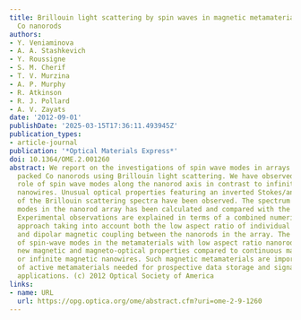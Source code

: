 ```yaml
---
title: Brillouin light scattering by spin waves in magnetic metamaterials based on
  Co nanorods
authors:
- Y. Veniaminova
- A. A. Stashkevich
- Y. Roussigne
- S. M. Cherif
- T. V. Murzina
- A. P. Murphy
- R. Atkinson
- R. J. Pollard
- A. V. Zayats
date: '2012-09-01'
publishDate: '2025-03-15T17:36:11.493945Z'
publication_types:
- article-journal
publication: '*Optical Materials Express*'
doi: 10.1364/OME.2.001260
abstract: We report on the investigations of spin wave modes in arrays of densely
  packed Co nanorods using Brillouin light scattering. We have observed a significant
  role of spin wave modes along the nanorod axis in contrast to infinite magnetic
  nanowires. Unusual optical properties featuring an inverted Stokes/anti-Stokes asymmetry
  of the Brillouin scattering spectra have been observed. The spectrum of spin wave
  modes in the nanorod array has been calculated and compared with the experiment.
  Experimental observations are explained in terms of a combined numerical-analytical
  approach taking into account both the low aspect ratio of individual magnetic nanorods
  and dipolar magnetic coupling between the nanorods in the array. The optical studies
  of spin-wave modes in the metamaterials with low aspect ratio nanorods have revealed
  new magnetic and magneto-optical properties compared to continuous magnetic films
  or infinite magnetic nanowires. Such magnetic metamaterials are important class
  of active metamaterials needed for prospective data storage and signal processing
  applications. (c) 2012 Optical Society of America
links:
- name: URL
  url: https://opg.optica.org/ome/abstract.cfm?uri=ome-2-9-1260
---
```

